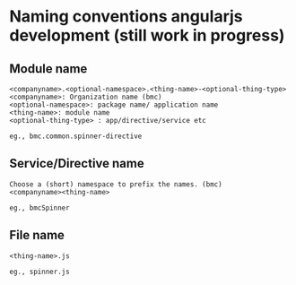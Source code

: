 # Naming conventions angularjs development (still work in progress)
## Module name 
	<companyname>.<optional-namespace>.<thing-name>-<optional-thing-type>
	<companyname>: Organization name (bmc)
	<optional-namespace>: package name/ application name
	<thing-name>: module name
	<optional-thing-type> : app/directive/service etc
	
	eg., bmc.common.spinner-directive

## Service/Directive name 
	Choose a (short) namespace to prefix the names. (bmc)
	<companyname><thing-name> 
	
	eg., bmcSpinner

## File name
	<thing-name>.js
	
	eg., spinner.js
